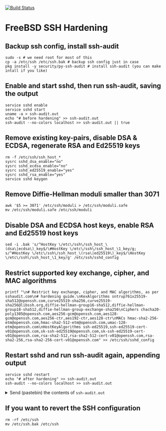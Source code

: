 [![Build Status](https://api.cirrus-ci.com/github/bsdlabs/ssh-hardening.svg)](https://cirrus-ci.com/github/bsdlabs/ssh-hardening)

# FreeBSD SSH Hardening

## Backup ssh config, install ssh-audit

    sudo -s # we need root for most of this
    cp -a /etc/ssh /etc/ssh.bak # backup ssh config just in case
    pkg install -y security/py-ssh-audit # install ssh-audit (you can make intall if you like)

## Enable and start sshd, then run ssh-audit, saving the output

    service sshd enable
    service sshd start
    uname -a > ssh-audit.out
    echo "# before hardening" >> ssh-audit.out
    ssh-audit --no-colors localhost >> ssh-audit.out || true

## Remove existing key-pairs, disable DSA & ECDSA, regenerate RSA and Ed25519 keys

    rm -f /etc/ssh/ssh_host_*
    sysrc sshd_dsa_enable="no"
    sysrc sshd_ecdsa_enable="no"
    sysrc sshd_ed25519_enable="yes"
    sysrc sshd_rsa_enable="yes"
    service sshd keygen

## Remove Diffie-Hellman moduli smaller than 3071

    awk '$5 >= 3071' /etc/ssh/moduli > /etc/ssh/moduli.safe
    mv /etc/ssh/moduli.safe /etc/ssh/moduli

## Disable DSA and ECDSA host keys, enable RSA and Ed25519 host keys

    sed -i .bak 's/^HostKey \/etc\/ssh\/ssh_host_\(dsa\|ecdsa\)_key$/\#HostKey \/etc\/ssh\/ssh_host_\1_key/g; s/^#HostKey \/etc\/ssh\/ssh_host_\(rsa\|ed25519\)_key$/\HostKey \/etc\/ssh\/ssh_host_\1_key/g' /etc/ssh/sshd_config

## Restrict supported key exchange, cipher, and MAC algorithms

    printf "\n# Restrict key exchange, cipher, and MAC algorithms, as per sshaudit.com\n# hardening guide.\nKexAlgorithms sntrup761x25519-sha512@openssh.com,curve25519-sha256,curve25519-sha256@libssh.org,diffie-hellman-group16-sha512,diffie-hellman-group18-sha512,diffie-hellman-group-exchange-sha256\nCiphers chacha20-poly1305@openssh.com,aes256-gcm@openssh.com,aes128-gcm@openssh.com,aes256-ctr,aes192-ctr,aes128-ctr\nMACs hmac-sha2-256-etm@openssh.com,hmac-sha2-512-etm@openssh.com,umac-128-etm@openssh.com\nHostKeyAlgorithms ssh-ed25519,ssh-ed25519-cert-v01@openssh.com,sk-ssh-ed25519@openssh.com,sk-ssh-ed25519-cert-v01@openssh.com,rsa-sha2-512,rsa-sha2-512-cert-v01@openssh.com,rsa-sha2-256,rsa-sha2-256-cert-v01@openssh.com" >> /etc/ssh/sshd_config

## Restart sshd and run ssh-audit again, appending output

    service sshd restart
    echo "# after hardening" >> ssh-audit.out
    ssh-audit --no-colors localhost >> ssh-audit.out

<details>
  <summary>Send (pastebin) the contents of <code>ssh-audit.out</code></summary>

```
FreeBSD cirrus-task-0000000000000000 14.0-CURRENT FreeBSD 14.0-CURRENT #0 main-n262122-2ef2c26f3f13: Thu Apr 13 12:00:00 UTC 2023     root@releng1.nyi.freebsd.org:/usr/obj/usr/src/amd64.amd64/sys/GENERIC amd64
# before hardening
# general
(gen) banner: SSH-2.0-OpenSSH_9.3 FreeBSD-20230316
(gen) software: OpenSSH 9.3 running on FreeBSD (2023-03-16)
(gen) compatibility: OpenSSH 8.5+, Dropbear SSH 2018.76+
(gen) compression: enabled (zlib@openssh.com)

# key exchange algorithms
(kex) sntrup761x25519-sha512@openssh.com    -- [info] available since OpenSSH 8.5
(kex) curve25519-sha256                     -- [info] available since OpenSSH 7.4, Dropbear SSH 2018.76
                                            `- [info] default key exchange since OpenSSH 6.4
(kex) curve25519-sha256@libssh.org          -- [info] available since OpenSSH 6.4, Dropbear SSH 2013.62
                                            `- [info] default key exchange since OpenSSH 6.4
(kex) ecdh-sha2-nistp256                    -- [fail] using elliptic curves that are suspected as being backdoored by the U.S. National Security Agency
                                            `- [info] available since OpenSSH 5.7, Dropbear SSH 2013.62
(kex) ecdh-sha2-nistp384                    -- [fail] using elliptic curves that are suspected as being backdoored by the U.S. National Security Agency
                                            `- [info] available since OpenSSH 5.7, Dropbear SSH 2013.62
(kex) ecdh-sha2-nistp521                    -- [fail] using elliptic curves that are suspected as being backdoored by the U.S. National Security Agency
                                            `- [info] available since OpenSSH 5.7, Dropbear SSH 2013.62
(kex) diffie-hellman-group-exchange-sha256 (2048-bit) -- [warn] 2048-bit modulus only provides 112-bits of symmetric strength
                                                      `- [info] available since OpenSSH 4.4
                                                      `- [info] A bug in OpenSSH causes it to fall back to a 2048-bit modulus regardless of server configuration (https://bugzilla.mindrot.org/show_bug.cgi?id=2793)
(kex) diffie-hellman-group16-sha512         -- [info] available since OpenSSH 7.3, Dropbear SSH 2016.73
(kex) diffie-hellman-group18-sha512         -- [info] available since OpenSSH 7.3
(kex) diffie-hellman-group14-sha256         -- [warn] 2048-bit modulus only provides 112-bits of symmetric strength
                                            `- [info] available since OpenSSH 7.3, Dropbear SSH 2016.73

# host-key algorithms
(key) rsa-sha2-512 (3072-bit)               -- [info] available since OpenSSH 7.2
(key) rsa-sha2-256 (3072-bit)               -- [info] available since OpenSSH 7.2
(key) ecdsa-sha2-nistp256                   -- [fail] using elliptic curves that are suspected as being backdoored by the U.S. National Security Agency
                                            `- [warn] using weak random number generator could reveal the key
                                            `- [info] available since OpenSSH 5.7, Dropbear SSH 2013.62
(key) ssh-ed25519                           -- [info] available since OpenSSH 6.5

# encryption algorithms (ciphers)
(enc) chacha20-poly1305@openssh.com         -- [info] available since OpenSSH 6.5
                                            `- [info] default cipher since OpenSSH 6.9
(enc) aes128-ctr                            -- [info] available since OpenSSH 3.7, Dropbear SSH 0.52
(enc) aes192-ctr                            -- [info] available since OpenSSH 3.7
(enc) aes256-ctr                            -- [info] available since OpenSSH 3.7, Dropbear SSH 0.52
(enc) aes128-gcm@openssh.com                -- [info] available since OpenSSH 6.2
(enc) aes256-gcm@openssh.com                -- [info] available since OpenSSH 6.2

# message authentication code algorithms
(mac) umac-64-etm@openssh.com               -- [warn] using small 64-bit tag size
                                            `- [info] available since OpenSSH 6.2
(mac) umac-128-etm@openssh.com              -- [info] available since OpenSSH 6.2
(mac) hmac-sha2-256-etm@openssh.com         -- [info] available since OpenSSH 6.2
(mac) hmac-sha2-512-etm@openssh.com         -- [info] available since OpenSSH 6.2
(mac) hmac-sha1-etm@openssh.com             -- [fail] using broken SHA-1 hash algorithm
                                            `- [info] available since OpenSSH 6.2
(mac) umac-64@openssh.com                   -- [warn] using encrypt-and-MAC mode
                                            `- [warn] using small 64-bit tag size
                                            `- [info] available since OpenSSH 4.7
(mac) umac-128@openssh.com                  -- [warn] using encrypt-and-MAC mode
                                            `- [info] available since OpenSSH 6.2
(mac) hmac-sha2-256                         -- [warn] using encrypt-and-MAC mode
                                            `- [info] available since OpenSSH 5.9, Dropbear SSH 2013.56
(mac) hmac-sha2-512                         -- [warn] using encrypt-and-MAC mode
                                            `- [info] available since OpenSSH 5.9, Dropbear SSH 2013.56
(mac) hmac-sha1                             -- [fail] using broken SHA-1 hash algorithm
                                            `- [warn] using encrypt-and-MAC mode
                                            `- [info] available since OpenSSH 2.1.0, Dropbear SSH 0.28

# fingerprints
(fin) ssh-ed25519: SHA256:/hJ2MWfjsOAIdQbz1WT0I6BPiXveLmN/w8NYpFl+xIM
(fin) ssh-rsa: SHA256:SoCaYwWS1fKwbXwT2F044FhZ5gijwy/wDmLemgzoqW0

# algorithm recommendations (for OpenSSH 9.3)
(rec) -diffie-hellman-group14-sha256        -- kex algorithm to remove
(rec) -ecdh-sha2-nistp256                   -- kex algorithm to remove
(rec) -ecdh-sha2-nistp384                   -- kex algorithm to remove
(rec) -ecdh-sha2-nistp521                   -- kex algorithm to remove
(rec) -ecdsa-sha2-nistp256                  -- key algorithm to remove
(rec) -hmac-sha1                            -- mac algorithm to remove
(rec) -hmac-sha1-etm@openssh.com            -- mac algorithm to remove
(rec) -hmac-sha2-256                        -- mac algorithm to remove
(rec) -hmac-sha2-512                        -- mac algorithm to remove
(rec) -umac-128@openssh.com                 -- mac algorithm to remove
(rec) -umac-64-etm@openssh.com              -- mac algorithm to remove
(rec) -umac-64@openssh.com                  -- mac algorithm to remove

# additional info
(nfo) For hardening guides on common OSes, please see: <https://www.ssh-audit.com/hardening_guides.html>

# after hardening
# general
(gen) banner: SSH-2.0-OpenSSH_9.3 FreeBSD-20230316
(gen) software: OpenSSH 9.3 running on FreeBSD (2023-03-16)
(gen) compatibility: OpenSSH 8.5+, Dropbear SSH 2018.76+
(gen) compression: enabled (zlib@openssh.com)

# key exchange algorithms
(kex) sntrup761x25519-sha512@openssh.com    -- [info] available since OpenSSH 8.5
(kex) curve25519-sha256                     -- [info] available since OpenSSH 7.4, Dropbear SSH 2018.76
                                            `- [info] default key exchange since OpenSSH 6.4
(kex) curve25519-sha256@libssh.org          -- [info] available since OpenSSH 6.4, Dropbear SSH 2013.62
                                            `- [info] default key exchange since OpenSSH 6.4
(kex) diffie-hellman-group16-sha512         -- [info] available since OpenSSH 7.3, Dropbear SSH 2016.73
(kex) diffie-hellman-group18-sha512         -- [info] available since OpenSSH 7.3
(kex) diffie-hellman-group-exchange-sha256 (2048-bit) -- [warn] 2048-bit modulus only provides 112-bits of symmetric strength
                                                      `- [info] available since OpenSSH 4.4
                                                      `- [info] A bug in OpenSSH causes it to fall back to a 2048-bit modulus regardless of server configuration (https://bugzilla.mindrot.org/show_bug.cgi?id=2793)

# host-key algorithms
(key) rsa-sha2-512 (3072-bit)               -- [info] available since OpenSSH 7.2
(key) rsa-sha2-256 (3072-bit)               -- [info] available since OpenSSH 7.2
(key) ssh-ed25519                           -- [info] available since OpenSSH 6.5

# encryption algorithms (ciphers)
(enc) chacha20-poly1305@openssh.com         -- [info] available since OpenSSH 6.5
                                            `- [info] default cipher since OpenSSH 6.9
(enc) aes256-gcm@openssh.com                -- [info] available since OpenSSH 6.2
(enc) aes128-gcm@openssh.com                -- [info] available since OpenSSH 6.2
(enc) aes256-ctr                            -- [info] available since OpenSSH 3.7, Dropbear SSH 0.52
(enc) aes192-ctr                            -- [info] available since OpenSSH 3.7
(enc) aes128-ctr                            -- [info] available since OpenSSH 3.7, Dropbear SSH 0.52

# message authentication code algorithms
(mac) hmac-sha2-256-etm@openssh.com         -- [info] available since OpenSSH 6.2
(mac) hmac-sha2-512-etm@openssh.com         -- [info] available since OpenSSH 6.2
(mac) umac-128-etm@openssh.com              -- [info] available since OpenSSH 6.2

# fingerprints
(fin) ssh-ed25519: SHA256:i0cwnGF12eus8bX7A+cw2hq+ZqBmP6hceYBuQLHnTP4
(fin) ssh-rsa: SHA256:fFc5jCYQwcyrR2UjlNSPhTYtFDWfhLitmtoU2p0BcmM
```
</details>

## If you want to revert the SSH configuration

    rm -rf /etc/ssh
    mv /etc/ssh.bak /etc/ssh
